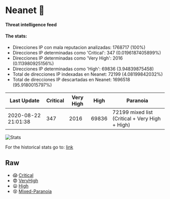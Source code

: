 # Neanet :hocho:
#### Threat intelligence feed
#### The stats:

- Direcciones IP con mala reputacion analizadas: 1768717 (100%)
- Direcciones IP determinadas como 'Critical':  347 (0.0196187405899%)
- Direcciones IP determinadas como 'Very High':  2016 (0.113980925156%)
- Direcciones IP determinadas como 'High':  69836 (3.94839875458)
- Total de direcciones IP indexadas en Neanet:  72199 (4.08199842032%)
- Total de direcciones IP descartadas en Neanet:  1696518 (95.9180015797%)

| Last Update | Critical | Very High | High | Paranoia |
| --- | --- | --- | --- | --- |
| 2020-08-22 21:01:38 | 347 | 2016 | 69836 | 72199 mixed list (Critical + Very High + High)|

![Stats](https://docs.google.com/spreadsheets/d/e/2PACX-1vSnaNMIXVabIpDJjufMlzH7poXnshF3mgd8Is1g9ytUEzVsP5my4Trn8f-xkoLLQ38xpL3HtmUexLo6/pubchart?oid=501124687&format=image)

For the historical stats go to: [link](/stats.csv)
## Raw
- :scream: [Critical](https://raw.githubusercontent.com/JavaGarcia/Neanet/master/blacklists/neanet_critical.txt)
- :fearful: [VeryHigh](https://raw.githubusercontent.com/JavaGarcia/Neanet/master/blacklists/neanet_veryHigh.txtt)
- :frowning: [High](https://raw.githubusercontent.com/JavaGarcia/Neanet/master/blacklists/neanet_high.txt)
- :dizzy_face: [Mixed-Paranoia](https://raw.githubusercontent.com/JavaGarcia/Neanet/master/blacklists/neanet_all.txt)























































































































































































































































































































































































